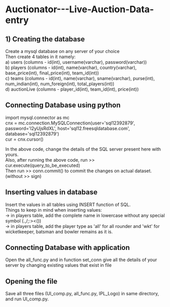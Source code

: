 # Auctionator---Live-Auction-Data-entry

## 1) Creating the database

Create a mysql database on any server of your choice\
Then create 4 tables in it namely:\
a) users (columns - id(int), username(varchar), password(varchar))\
b) players (columns - id(int), name(varchar), country(varchar), base_price(int), final_price(int), team_id(int))\
c) teams (columns - id(int), name(varchar), sname(varchar), purse(int), num_indian(int), num_foreign(int), total_players(int))\
d) auctionLive (columns - player_id(int), team_id(int), price(int))

## Connecting Database using python

import mysql.connector as mc\
cnx = mc.connection.MySQLConnection(user='sql12392879', password='l2yUjsRdXL', host='sql12.freesqldatabase.com', database='sql12392879')\
cur = cnx.cursor()

In the above code, change the details of the SQL server present here with yours.\
Also, after running the above code, run >> cur.execute(query_to_be_executed)\
Then run >> conn.commit() to commit the changes on actual dataset.\
(without >> sign)

## Inserting values in database

Insert the values in all tables using INSERT function of SQL.\
Things to keep in mind when inserting values:\
-> in players table, add the complete name in lowercase without any special symbol (.,/;:><())\
-> in players table, add the player type as 'all' for all rounder and 'wkt' for wicketkeeper, batsman and bowler remains as it is.

## Connecting Database with application
Open the all_func.py and in function set_conn give all the details of your server by changing existing values that exist in file

## Opening the file
Save all three files (UI_comp.py, all_func.py, IPL_Logo) in same directory, and run UI_comp.py.
